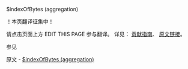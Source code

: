 $indexOfBytes (aggregation)

 ！本页翻译征集中！

请点击页面上方 EDIT THIS PAGE 参与翻译。
详见：
[贡献指南]( https://github.com/JinMuInfo/MongoDB-Manual-zh/blob/master/CONTRIBUTING.md )、
[原文链接](  https://docs.mongodb.com/manual/reference/operator/aggregation/indexOfBytes/  )。

 参见

原文 - [$indexOfBytes (aggregation)]( https://docs.mongodb.com/manual/reference/operator/aggregation/indexOfBytes/ )

